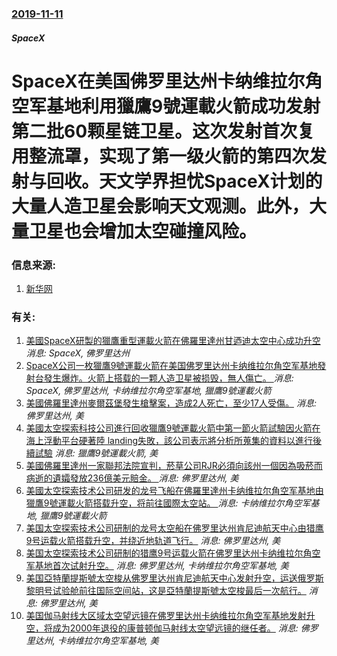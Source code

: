 ### [2019-11-11](/news/2019/11/11/index.md)

##### SpaceX
#  SpaceX在美国佛罗里达州卡纳维拉尔角空军基地利用獵鷹9號運載火箭成功发射第二批60颗星链卫星。这次发射首次复用整流罩，实现了第一级火箭的第四次发射与回收。天文学界担忧SpaceX计划的大量人造卫星会影响天文观测。此外，大量卫星也会增加太空碰撞风险。 




### 信息来源:

1. [新华网](http://www.xinhuanet.com/2019-11/12/c_1125222022.htm)

### 有关:

1. [美國SpaceX研製的獵鷹重型運載火箭在佛羅里達州甘迺迪太空中心成功升空 ](/zh/news/2018/02/6/美國SpaceX研製的獵鷹重型運載火箭在佛羅里達州甘迺迪太空中心成功升空.md) _消息: SpaceX, 佛罗里达州_
2. [SpaceX公司一枚獵鷹9號運載火箭在美国佛罗里达州卡纳维拉尔角空军基地發射台發生爆炸。火箭上搭载的一颗人造卫星被损毁，無人傷亡。 ](/zh/news/2016/09/1/SpaceX公司一枚獵鷹9號運載火箭在美国佛罗里达州卡纳维拉尔角空军基地發射台發生爆炸-火箭上搭载的一颗人造卫星被损毁.md) _消息: SpaceX, 佛罗里达州, 卡纳维拉尔角空军基地, 獵鷹9號運載火箭_
3. [美國佛羅里達州麥爾茲堡發生槍擊案，造成2人死亡，至少17人受傷。](/zh/news/2016/07/25/美國佛羅里達州麥爾茲堡發生槍擊案-造成2人死亡-至少17人受傷.md) _消息: 佛罗里达州, 美_
4. [ 美國太空探索科技公司進行回收獵鷹9號運載火箭中第一節火箭試驗因火箭在海上浮動平台硬著陸 landing失敗，該公司表示將分析所蒐集的資料以進行後續試驗](/zh/news/2015/01/10/美國太空探索科技公司進行回收獵鷹9號運載火箭中第一節火箭試驗因火箭在海上浮動平台硬著陸-landing失敗-該公司表示.md) _消息: 獵鷹9號運載火箭, 美_
5. [ 美國佛羅里達州一家聯邦法院宣判，菸草公司RJR必須向該州一個因為吸菸而病逝的遺孀發放236億美元賠金。 ](/zh/news/2014/07/19/美國佛羅里達州一家聯邦法院宣判-菸草公司RJR必須向該州一個因為吸菸而病逝的遺孀發放236億美元賠金.md) _消息: 佛罗里达州, 美_
6. [ 美國太空探索技术公司研发的龙号飞船在佛羅里達州卡纳维拉尔角空军基地由獵鷹9號運載火箭搭载升空，将前往國際太空站。 ](/zh/news/2012/05/22/美國太空探索技术公司研发的龙号飞船在佛羅里達州卡纳维拉尔角空军基地由獵鷹9號運載火箭搭载升空-将前往國際太空站.md) _消息: 卡纳维拉尔角空军基地, 獵鷹9號運載火箭_
7. [ 美国太空探索技术公司研制的龙号太空船在佛罗里达州肯尼迪航天中心由猎鹰9号运载火箭搭载升空，并绕近地轨道飞行。](/zh/news/2010/12/8/美国太空探索技术公司研制的龙号太空船在佛罗里达州肯尼迪航天中心由猎鹰9号运载火箭搭载升空-并绕近地轨道飞行.md) _消息: 佛罗里达州, 美_
8. [ 美国太空探索技术公司研制的猎鹰9号运载火箭在佛罗里达州卡纳维拉尔角空军基地首次试射升空。](/zh/news/2010/06/4/美国太空探索技术公司研制的猎鹰9号运载火箭在佛罗里达州卡纳维拉尔角空军基地首次试射升空.md) _消息: 佛罗里达州, 卡纳维拉尔角空军基地, 美_
9. [ 美国亞特蘭提斯號太空梭从佛罗里达州肯尼迪航天中心发射升空，运送俄罗斯黎明号试验舱前往国际空间站，这是亞特蘭提斯號太空梭最后一次航行。](/zh/news/2010/05/14/美国亞特蘭提斯號太空梭从佛罗里达州肯尼迪航天中心发射升空-运送俄罗斯黎明号试验舱前往国际空间站-这是亞特蘭提斯號太空梭.md) _消息: 佛罗里达州, 美_
10. [美国伽马射线大区域太空望远镜在佛罗里达州卡纳维拉尔角空军基地发射升空，将成为2000年退役的康普顿伽马射线太空望远镜的继任者。](/zh/news/2008/06/11/美国伽马射线大区域太空望远镜在佛罗里达州卡纳维拉尔角空军基地发射升空-将成为2000年退役的康普顿伽马射线太空望远镜的继.md) _消息: 佛罗里达州, 卡纳维拉尔角空军基地, 美_
